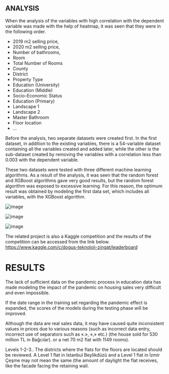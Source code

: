 ## ANALYSIS

When the analysis of the variables with high correlation with the dependent variable was made with the help of heatmap, it was seen that they were in the following order.
* 2019 m2 selling price, 
* 2020 m2 selling price,
* Number of bathrooms,
* Room
* Total Number of Rooms
* County
* District
* Property Type
* Education (University)
* Education (Middle)
* Socio-Economic Status
* Education (Primary)
* Landscape 1
* Landscape 2
* Master Bathroom
* Floor location
* …

Before the analysis, two separate datasets were created first. In the first dataset, in addition to the existing variables, there is a 54-variable dataset containing all the variables created and added later, while the other is the sub-dataset created by removing the variables with a correlation less than 0.003 with the dependent variable.

These two datasets were tested with three different machine learning algorithms. As a result of the analysis, it was seen that the random forest and XGBoost algorithms gave very good results, but the random forest algorithm was exposed to excessive learning. For this reason, the optimum result was obtained by modeling the first data set, which includes all variables, with the XGBoost algorithm.

![image](https://user-images.githubusercontent.com/71854717/145399755-83c97b9a-5c37-4379-b56c-6f95043ddf2e.png)

![image](https://user-images.githubusercontent.com/71854717/145399838-1a7ce9d5-11f8-4845-b6ab-82910b8fd670.png)

![image](https://user-images.githubusercontent.com/71854717/145399867-1eb2fad3-a685-4548-880e-1d43956335cd.png)

The related project is also a Kaggle competition and the results of the competition can be accessed from the link below.
https://www.kaggle.com/c/dogus-teknoloji-zingat/leaderboard

# RESULTS

The lack of sufficient data on the pandemic process in education data has made modeling the impact of the pandemic on housing sales very difficult and even impossible.

If the date range in the training set regarding the pandemic effect is expanded, the scores of the models during the testing phase will be improved.

Although the data are real sales data, it may have caused quite inconsistent values in prices due to various reasons (such as incorrect data entry, incorrect use of separators such as «.», «,» etc.) (the house sold for 530 million TL in Bağcılar). or a net 70 m2 flat with 1149 rooms).

Levels 1-2-3.. The districts where the flats for the floors are located should be reviewed. A Level 1 flat in Istanbul Beylikdüzü and a Level 1 flat in İzmir Çeşme may not mean the same (the amount of daylight the flat receives, like the facade facing the retaining wall.

